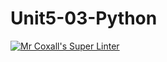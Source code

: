 # Unit5-03-Python
[![Mr Coxall's Super Linter](README.md/../../../workflows/Mr%20Coxall's%20Super%20Linter/badge.svg)](README.md/../../../actions)

